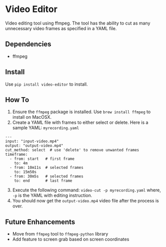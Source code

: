 # Video Editor

Video editing tool using ffmpeg.
The tool has the ability to cut as many unnecessary video frames as specified in a YAML file.

## Dependencies
- ffmpeg

## Install
Use ```pip install video-editor``` to install.

## How To
1. Ensure the `ffmpeg` package is installed. Use `brew install ffmpeg` to install on MacOSX.
2. Create a YAML file with frames to either select or delete. 
Here is a sample YAML: ```myrecording.yaml```
```
---
input: "input-video.mp4"
output: "output-video.mp4"
cut_method: select  # use 'delete' to remove unwanted frames
timeframe:
  - from: start   # first frame
    to: 4m
  - from: 10m11s  # selected frames
    to: 15m50s
  - from: 30m5s   # selected frames
    to: end       # last frame
```
3. Execute the following command:
`video-cut -p myrecording.yaml`
where, `-p` is the YAML with editing instruction.
4. You should now get the `output-video.mp4` video file after the process is over.

## Future Enhancements
- Move from `ffmpeg` tool to `ffmpeg-python` library
- Add feature to screen grab based on screen coordinates 

